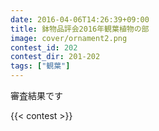 ```yaml
---
date: 2016-04-06T14:26:39+09:00
title: 鉢物品評会2016年観葉植物の部
image: cover/ornament2.png
contest_id: 202
contest_dir: 201-202
tags: ["観葉"]
---
```

審査結果です

{{< contest >}}
